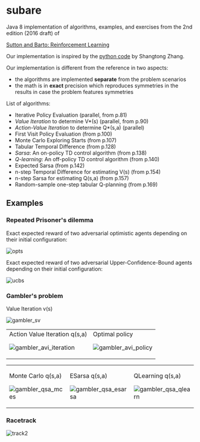 # subare

Java 8 implementation of algorithms, examples, and exercises from the 2nd edition (2016 draft) of

[Sutton and Barto: Reinforcement Learning](http://incompleteideas.net/sutton/book/the-book-2nd.html)

Our implementation is inspired by the 
[python code](https://github.com/ShangtongZhang/reinforcement-learning-an-introduction)
by Shangtong Zhang.

Our implementation is different from the reference in two aspects:

* the algorithms are implemented **separate** from the problem scenarios
* the math is in **exact** precision which reproduces symmetries in the results in case the problem features symmetries

List of algorithms:

* Iterative Policy Evaluation (parallel, from p.81)
* *Value Iteration* to determine V*(s) (parallel, from p.90)
* *Action-Value Iteration* to determine Q*(s,a) (parallel)
* First Visit Policy Evaluation (from p.100)
* Monte Carlo Exploring Starts (from p.107)
* Tabular Temporal Difference (from p.128)
* *Sarsa*: An on-policy TD control algorithm (from p.138)
* *Q-learning*: An off-policy TD control algorithm (from p.140)
* Expected Sarsa (from p.142)
* n-step Temporal Difference for estimating V(s) (from p.154)
* n-step Sarsa for estimating Q(s,a) (from p.157)
* Random-sample one-step tabular Q-planning (from p.169)


## Examples

### Repeated Prisoner's dilemma

Exact expected reward of two adversarial optimistic agents depending on their initial configuration:

![opts](https://cloud.githubusercontent.com/assets/4012178/26301502/b8663886-3ee1-11e7-8b27-41e0c5a65b79.png)

Exact expected reward of two adversarial Upper-Confidence-Bound agents depending on their initial configuration:

![ucbs](https://cloud.githubusercontent.com/assets/4012178/26301526/c738ad1c-3ee1-11e7-9438-e928fc349868.png)


### Gambler's problem

Value Iteration v(s)

![gambler_sv](https://cloud.githubusercontent.com/assets/4012178/25566784/05d63bf0-2de1-11e7-88e8-a2c485071c38.png)

<table><tr><td>
Action Value Iteration q(s,a)

![gambler_avi_iteration](https://cloud.githubusercontent.com/assets/4012178/26570813/bd1e3586-4512-11e7-90ef-070043f3968b.gif)

<td>
Optimal policy

![gambler_avi_policy](https://cloud.githubusercontent.com/assets/4012178/26570788/9be7a47e-4512-11e7-87e4-00eb7f438e12.gif)

</tr></table>

<table><tr><td>

Monte Carlo q(s,a)

![gambler_qsa_mces](https://cloud.githubusercontent.com/assets/4012178/26284839/a05e8808-3e44-11e7-80a8-3fe1f9d38246.gif)

<td>

ESarsa q(s,a)

![gambler_qsa_esarsa](https://cloud.githubusercontent.com/assets/4012178/26284843/aa6db530-3e44-11e7-8907-a856c22df3b8.gif)

<td>

QLearning q(s,a)

![gambler_qsa_qlearn](https://cloud.githubusercontent.com/assets/4012178/26284846/b4ebbdea-3e44-11e7-8ae6-7768ff96dd22.gif)

</tr></table>


### Racetrack

![track2](https://cloud.githubusercontent.com/assets/4012178/25793771/55d5754c-33ce-11e7-8079-48e47c1f2a6d.gif)
